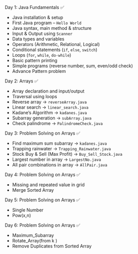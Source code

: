 Day 1: Java Fundamentals ✅

- Java installation & setup  
- First Java program – `Hello World`  
- Java syntax, main method & structure  
- Input & Output using `Scanner`  
- Data types and variables  
- Operators (Arithmetic, Relational, Logical)  
- Conditional statements (`if`, `else`, `switch`)  
- Loops (`for`, `while`, `do-while`)  
- Basic pattern printing  
- Simple programs (reverse number, sum, even/odd check)
- Advance Pattern problem

Day 2: Arrays ✅

- Array declaration and input/output  
- Traversal using loops  
- Reverse array → `reverseArray.java`  
- Linear search → `linear_search.java`  
- Kadane’s Algorithm → `kadanes.java`  
- Subarray generation → `subArray.java`  
- Check palindrome → `PalindromeCheck.java`

Day 3: Problem Solving on Arrays ✅

- Find maximum sum subarray → `kadanes.java`  
- Trapping rainwater → `Trapping_Rainwater.java`  
- Stock Buy & Sell (Max Profit) → `Buy_Sell_Stock.java`  
- Largest number in array → `LargestNo.java`  
- All pair combinations in array → `AllPair.java`

Day 4: Problem Solving on Arrays ✅

- Missing and repeated value in grid
- Merge Sorted Array

Day 5: Problem Solving on Arrays ✅
- Single Number
- Pow(x,n)

Day 6: Problem Solving on Arrays ✅
- Maximum_Subarray
- Rotate_Array(from k )
- Remove Duplicates from Sorted Array

